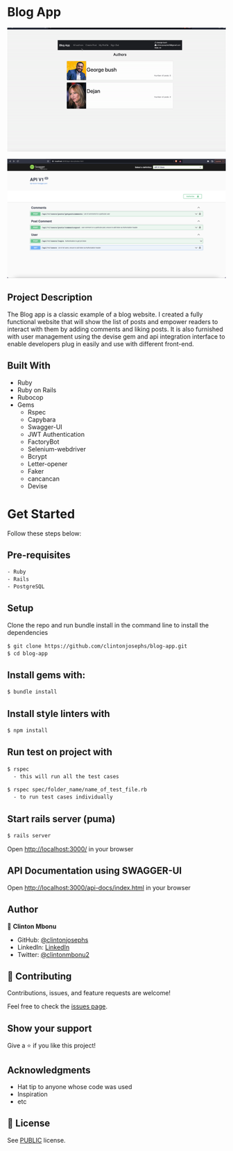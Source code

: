 # Blog App

![screenshot](app/assets/images/demo.gif)

![screenshot](app/assets/images/swagger.png)

## Project Description

The Blog app is a classic example of a blog website. I created a fully functional website that will show the list of posts and empower readers to interact with them by adding comments and liking posts. It is also furnished with user management using the devise gem and api integration interface to enable developers plug in easily and use with different front-end.


## Built With

- Ruby
- Ruby on Rails
- Rubocop
- Gems
  - Rspec
  - Capybara
  - Swagger-UI
  - JWT Authentication
  - FactoryBot
  - Selenium-webdriver
  - Bcrypt
  - Letter-opener
  - Faker
  - cancancan
  - Devise

# Get Started
Follow these steps below:

## Pre-requisites

```bash
- Ruby
- Rails
- PostgreSQL
```

## Setup
Clone the repo and run bundle install in the command line to install the dependencies

```bash
$ git clone https://github.com/clintonjosephs/blog-app.git
$ cd blog-app
```

## Install gems with:

```bash
$ bundle install
```

## Install style linters with
```bash
$ npm install
```

## Run test on project with

```bash
$ rspec
  - this will run all the test cases
```

```bash
$ rspec spec/folder_name/name_of_test_file.rb
  - to run test cases individually
```

## Start rails server (puma)

```bash
$ rails server
```

Open [http://localhost:3000/](http://localhost:3000/) in your browser

## API Documentation using SWAGGER-UI
Open [http://localhost:3000/api-docs/index.html](http://localhost:3000/api-docs/index.html) in your browser

## Author

👤 **Clinton Mbonu**

- GitHub: [@clintonjosephs](https://github.com/clintonjosephs)
- LinkedIn: [LinkedIn](https://linkedin.com/in/clinton-mbonu)
- Twitter: [@clintonmbonu2](https://twitter.com/clintonmbonu2)

## 🤝 Contributing

Contributions, issues, and feature requests are welcome!

Feel free to check the [issues page](../../issues/).

## Show your support

Give a ⭐️ if you like this project!

## Acknowledgments

- Hat tip to anyone whose code was used
- Inspiration
- etc

## 📝 License

See [PUBLIC](./LICENSE) license.
